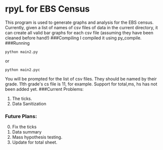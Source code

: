 rpyL for EBS Census
====
This program is used to generate graphs and analysis for the EBS census. Currently, given a list of names of csv files of data in the current directory, it can create all valid bar graphs for each csv file (assuming they have been cleaned before hand!)
###Compiling
I compiled it using py_compile.
###Running
```
python main2.py
```
or
```
python main2.pyc
```
You will be prompted for the list of csv files. They should be named by their grade. 11th grade's cs file is 11, for example. Support for total,ms, hs has not been added yet.
###Current Problems:
1. The ticks.
2. Data Sanitization

### Future Plans:

0. Fix the ticks
1. Data summary
2. Mass hypothesis testing.
3. Update for total sheet.


